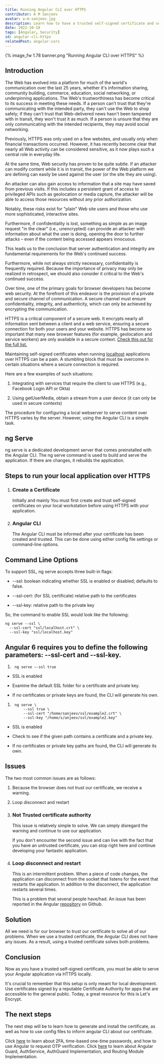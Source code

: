 ```yaml
---
title: Running Angular CLI over HTTPS
contributor: A M Sanjeev
avatar: a-m-sanjeev.jpg
description: Learn how to have a trusted self-signed certificate and serve your Angular application via HTTPS locally.
date: 2022-10-10
tags: [Angular, Security]
id: angular-cli-https
relatedPost: angular-cors
---
```

{% image_fw 1.78 banner.png "Running Angular CLI over HTTPS" %}


<!-- toc -->

## Introduction

The Web has evolved into a platform for much of the world's communication over the last 25 years, whether it's information sharing, community building, commerce, education, social networking, or underpinning applications. The Web's trustworthiness has become critical to its success in meeting these needs. If a person can't trust that they're communicating with the intended party, they can't use the Web to shop safely; if they can't trust that Web-delivered news hasn't been tampered with in transit, they won't trust it as much. If a person is unsure that they are only communicating with the intended recipients, they may avoid social networking.

Previously, HTTPS was only used on a few websites, and usually only when financial transactions occurred. However, it has recently become clear that nearly all Web activity can be considered sensitive, as it now plays such a central role in everyday life.

At the same time, Web security has proven to be quite subtle. If an attacker can modify content while it is in transit, the power of the Web platform we are defining can easily be used against the user (or the site they are using).

An attacker can also gain access to information that a site may have saved from previous visits. If this includes a persistent grant of access to privileged APIs such as geolocation or media capture, the attacker will be able to access those resources without any prior authorization.

Notably, these risks exist for "plain" Web site users and those who use more sophisticated, interactive sites.

Furthermore, if confidentiality is lost, something as simple as an image request "in the clear" (i.e., unencrypted) can provide an attacker with information about what the user is doing, opening the door to further attacks – even if the content being accessed appears innocuous.

This leads us to the conclusion that server authentication and integrity are fundamental requirements for the Web's continued success.

Furthermore, while not always strictly necessary, confidentiality is frequently required. Because the importance of privacy may only be realized in retrospect, we should also consider it critical to the Web's continued success.

Over time, one of the primary goals for browser developers has become web security. At the forefront of this endeavor is the provision of a private and secure channel of communication. A secure channel must ensure confidentiality, integrity, and authenticity, which can only be achieved by encrypting the communication.

HTTPS is a critical component of a secure web. It encrypts nearly all information sent between a client and a web service, ensuring a secure connection for both your users and your website. HTTPS has become so important that many new browser features (for example, geolocation and service workers) are only available in a secure context. [Check this out for the full list.](https://developer.mozilla.org/en-US/docs/Web/Security/Secure_Contexts/features_restricted_to_secure_contexts#:~:text=Current%20features%20available%20only%20in%20secure%20contexts%201,Media%20Extensions%208%20Generic%20Sensor%20API%20More%20items)

Maintaining self-signed certificates when running [localhost](http://localhost) applications over HTTPS can be a pain. A stumbling block that must be overcome in certain situations where a secure connection is required.

Here are a few examples of such situations:

1.  Integrating with services that require the client to use HTTPS (e.g., Facebook Login API or Okta)
    
2.  Using getUserMedia, obtain a stream from a user device (it can only be used in secure contexts)
    

The procedure for configuring a local webserver to serve content over HTTPS varies by the server. However, using the Angular CLI is a simple task.

## ng Serve

ng serve is a dedicated development server that comes preinstalled with the Angular CLI. The ng serve command is used to build and serve the application. If there are changes, it rebuilds the application.

## Steps to run your local application over HTTPS

1.  ### **Create a Certificate**
    
    Initially and mainly You must first create and trust self-signed certificates on your local workstation before using HTTPS with your application.
    
2.  ### **Angular CLI**
    
    The Angular CLI must be informed after your certificate has been created and trusted. This can be done using either config file settings or command-line options.
    

## Command Line Options

To support SSL, ng serve accepts three built-in flags:

*   \--ssl: boolean indicating whether SSL is enabled or disabled; defaults to false.
    
*   \--ssl-cert: (for SSL certificate) relative path to the certificates
    
*   \--ssl-key: relative path to the private key
    

So, the command to enable SSL would look like the following:

    ng serve --ssl \
      --ssl-cert "ssl/localhost.crt" \
      --ssl-key "ssl/localhost.key"

## Angular 6 requires you to define the following parameters: --ssl-cert and --ssl-key.

1.      ng serve —-ssl true
    

*   SSL is enabled
    
*   Examine the default SSL folder for a certificate and private key.
    
*   If no certificates or private keys are found, the CLI will generate his own.
    

1.      ng serve \
            --ssl true \
            --ssl-cert "/home/sanjeev/ssl/example2.crt" \
            --ssl-key "/home/s/anjeev/ssl/example2.key"
    

*   SSL is enabled
    
*   Check to see if the given path contains a certificate and a private key.
    
*   If no certificates or private key paths are found, the CLI will generate its own.
    

## Issues

The two most common issues are as follows:

1.  Because the browser does not trust our certificate, we receive a warning.
    
2.  Loop disconnect and restart
    

3.  ### Not Trusted certificate authority
    
    This issue is relatively simple to solve. We can simply disregard the warning and continue to use our application.
    
    If you don't encounter the second issue and can live with the fact that you have an untrusted certificate, you can stop right here and continue developing your fantastic application.
    
4.  ### Loop disconnect and restart
    
    This is an intermittent problem. When a piece of code changes, the application can disconnect from the socket that listens for the event that restarts the application. In addition to the disconnect, the application restarts several times.
    
    This is a problem that several people have/had. An issue has been reported in the Angular [repository](https://github.com/angular/angular-cli/issues/5826) on Github.
    

## Solution

All we need is for our browser to trust our certificate to solve all of our problems. When we use a trusted certificate, the Angular CLI does not have any issues. As a result, using a trusted certificate solves both problems.

## Conclusion

Now as you have a trusted self-signed certificate, you must be able to serve your Angular application via HTTPS locally.

It's crucial to remember that this setup is only meant for local development. Use certificates signed by a reputable Certificate Authority for apps that are accessible to the general public. Today, a great resource for this is Let's Encrypt.

## The next steps

The next step will be to learn how to generate and install the certificate, as well as how to use config files to inform angular CLI about our certificate.

Click [here](https://dev-academy.com/angular-otp-verification/) to learn about 2FA, time-based one-time passwords, and how to use Angular to request OTP verification. Click [here](https://dev-academy.com/angular-router-guard-rbac/) to learn about Angular Guard, AuthService, AuthGuard Implementation, and Routing Module Implementation.
